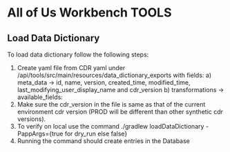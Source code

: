 # All of Us Workbench TOOLS

## Load Data Dictionary
To load data dictionary follow the following steps:

1. Create yaml file from CDR yaml under /api/tools/src/main/resources/data_dictionary_exports with fields:
    a) meta_data -> id, name, version, created_time, modified_time, last_modifying_user_display_name and cdr_version
    b) transformations ->  available_fields:
2. Make sure the cdr_version in the file is same as that of the current environment cdr version (PROD will be different than other synthetic cdr versions).
3. To verify on local use the command ./gradlew loadDataDictionary -PappArgs={true for dry_run else false}
4. Running the command should create entries in the Database